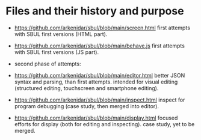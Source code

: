 # Files and their history and purpose
- https://github.com/arkenidar/sbul/blob/main/screen.html first attempts with SBUL first versions (HTML part).
- https://github.com/arkenidar/sbul/blob/main/behave.js first attempts with SBUL first versions (JS part).

- second phase of attempts:
- https://github.com/arkenidar/sbul/blob/main/editor.html better JSON syntax and parsing, than first attempts. intended for visual editing (structured editing, touchscreen and smartphone editing).
- https://github.com/arkenidar/sbul/blob/main/inspect.html inspect for program debugging (case study, then merged into editor).
- https://github.com/arkenidar/sbul/blob/main/display.html focused efforts for display (both for editing and inspecting). case study, yet to be merged.
